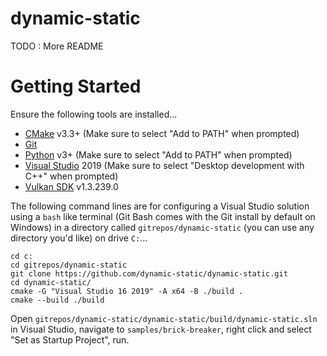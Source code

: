 
# dynamic-static

TODO : More README

# Getting Started

Ensure the following tools are installed...
 - [CMake](https://cmake.org/download/) v3.3+ (Make sure to select "Add to PATH" when prompted)
 - [Git](https://git-scm.com/)
 - [Python](https://www.python.org/downloads/) v3+ (Make sure to select "Add to PATH" when prompted)
 - [Visual Studio](https://visualstudio.microsoft.com/vs/community/) 2019 (Make sure to select "Desktop development with C++" when prompted)
 - [Vulkan SDK](https://vulkan.lunarg.com/sdk/home) v1.3.239.0

The following command lines are for configuring a Visual Studio solution using a  `bash` like terminal (Git Bash comes with the Git install by default on Windows) in a directory called `gitrepos/dynamic-static` (you can use any directory you'd like) on drive `C:`...
```
cd c:
cd gitrepos/dynamic-static
git clone https://github.com/dynamic-static/dynamic-static.git
cd dynamic-static/
cmake -G "Visual Studio 16 2019" -A x64 -B ./build .
cmake --build ./build
```
Open `gitrepos/dynamic-static/dynamic-static/build/dynamic-static.sln` in Visual Studio, navigate to `samples/brick-breaker`, right click and select "Set as Startup Project", run.
